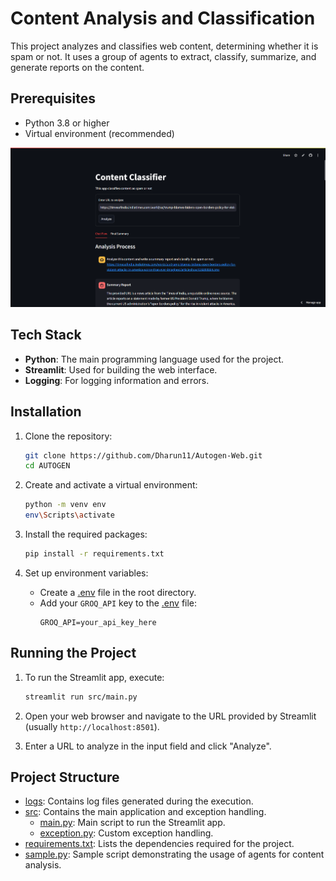 # Content Analysis and Classification

This project analyzes and classifies web content, determining whether it is spam or not. It uses a group of agents to extract, classify, summarize, and generate reports on the content.

## Prerequisites

- Python 3.8 or higher
- Virtual environment (recommended)

![Project Overview](assets/image.png)
## Tech Stack

- **Python**: The main programming language used for the project.
- **Streamlit**: Used for building the web interface.
- **Logging**: For logging information and errors.


## Installation

1. Clone the repository:
    ```sh
    git clone https://github.com/Dharun11/Autogen-Web.git
    cd AUTOGEN
    ```

2. Create and activate a virtual environment:
    ```sh
    python -m venv env
    env\Scripts\activate 
    ```

3. Install the required packages:
    ```sh
    pip install -r requirements.txt
    ```

4. Set up environment variables:
    - Create a [.env](http://_vscodecontentref_/1) file in the root directory.
    - Add your `GROQ_API` key to the [.env](http://_vscodecontentref_/2) file:
        ```
        GROQ_API=your_api_key_here
        ```

## Running the Project

1. To run the Streamlit app, execute:
    ```sh
    streamlit run src/main.py
    ```

2. Open your web browser and navigate to the URL provided by Streamlit (usually `http://localhost:8501`).

3. Enter a URL to analyze in the input field and click "Analyze".

## Project Structure

- [logs](http://_vscodecontentref_/6): Contains log files generated during the execution.
- [src](http://_vscodecontentref_/7): Contains the main application and exception handling.
    - [main.py](http://_vscodecontentref_/8): Main script to run the Streamlit app.
    - [exception.py](http://_vscodecontentref_/9): Custom exception handling.
- [requirements.txt](http://_vscodecontentref_/10): Lists the dependencies required for the project.
- [sample.py](http://_vscodecontentref_/11): Sample script demonstrating the usage of agents for content analysis.

